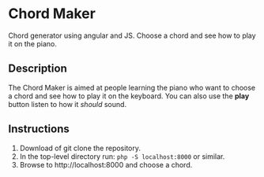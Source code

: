 # Chord Maker
Chord generator using angular and JS.  Choose a chord and see how to play it on the piano.

## Description
The Chord Maker is aimed at people learning the piano who want to choose a chord and see how to play it on the keyboard.
You can also use the **play** button listen to how it *should* sound.

## Instructions

1) Download of git clone the repository.
2) In the top-level directory run:
`php -S localhost:8000` or similar.
3) Browse to http://localhost:8000 and choose a chord.
